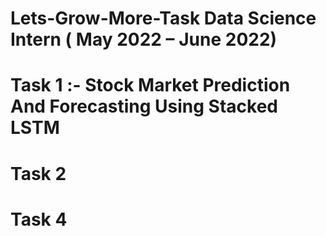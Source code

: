 # Lets-Grow-More-Task    Data Science Intern       ( May 2022 – June 2022)                                                                                                                                                 
# Task 1 :-  Stock Market Prediction And Forecasting Using Stacked LSTM
# Task 2
# Task 4
